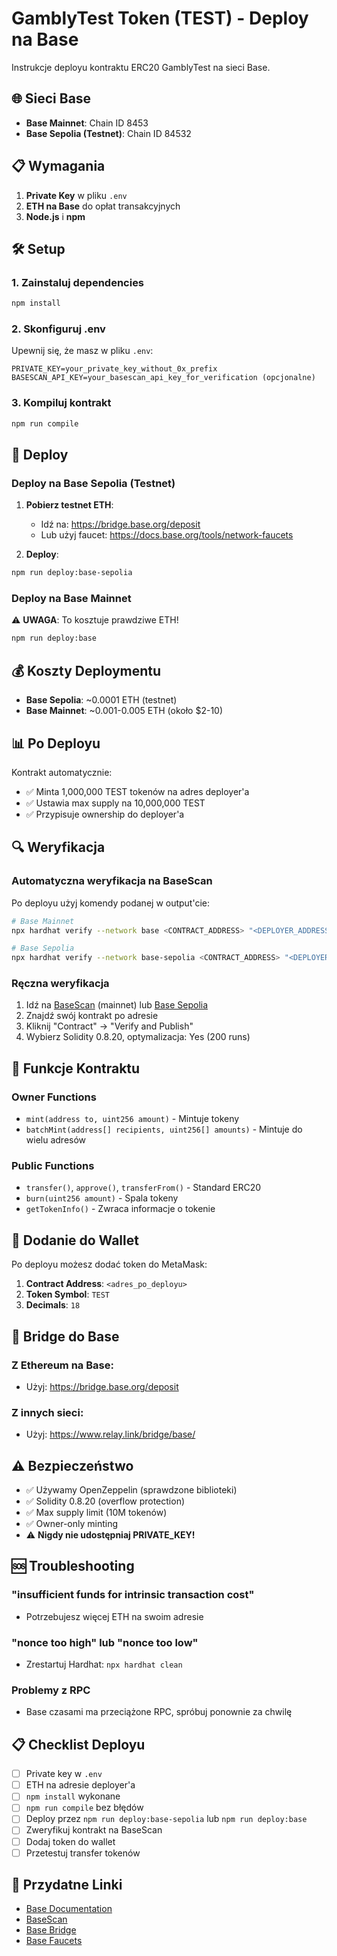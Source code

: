 # GamblyTest Token (TEST) - Deploy na Base

Instrukcje deployu kontraktu ERC20 GamblyTest na sieci Base.

## 🌐 Sieci Base

- **Base Mainnet**: Chain ID 8453
- **Base Sepolia (Testnet)**: Chain ID 84532

## 📋 Wymagania

1. **Private Key** w pliku `.env`
2. **ETH na Base** do opłat transakcyjnych
3. **Node.js** i **npm**

## 🛠️ Setup

### 1. Zainstaluj dependencies

```bash
npm install
```

### 2. Skonfiguruj .env

Upewnij się, że masz w pliku `.env`:

```env
PRIVATE_KEY=your_private_key_without_0x_prefix
BASESCAN_API_KEY=your_basescan_api_key_for_verification (opcjonalne)
```

### 3. Kompiluj kontrakt

```bash
npm run compile
```

## 🚀 Deploy

### Deploy na Base Sepolia (Testnet)

1. **Pobierz testnet ETH**:
   - Idź na: https://bridge.base.org/deposit
   - Lub użyj faucet: https://docs.base.org/tools/network-faucets

2. **Deploy**:
```bash
npm run deploy:base-sepolia
```

### Deploy na Base Mainnet

⚠️ **UWAGA**: To kosztuje prawdziwe ETH!

```bash
npm run deploy:base
```

## 💰 Koszty Deploymentu

- **Base Sepolia**: ~0.0001 ETH (testnet)
- **Base Mainnet**: ~0.001-0.005 ETH (około $2-10)

## 📊 Po Deployu

Kontrakt automatycznie:
- ✅ Minta 1,000,000 TEST tokenów na adres deployer'a
- ✅ Ustawia max supply na 10,000,000 TEST
- ✅ Przypisuje ownership do deployer'a

## 🔍 Weryfikacja

### Automatyczna weryfikacja na BaseScan

Po deployu użyj komendy podanej w output'cie:

```bash
# Base Mainnet
npx hardhat verify --network base <CONTRACT_ADDRESS> "<DEPLOYER_ADDRESS>"

# Base Sepolia  
npx hardhat verify --network base-sepolia <CONTRACT_ADDRESS> "<DEPLOYER_ADDRESS>"
```

### Ręczna weryfikacja

1. Idź na [BaseScan](https://basescan.org) (mainnet) lub [Base Sepolia](https://sepolia.basescan.org)
2. Znajdź swój kontrakt po adresie
3. Kliknij "Contract" → "Verify and Publish"
4. Wybierz Solidity 0.8.20, optymalizacja: Yes (200 runs)

## 🔧 Funkcje Kontraktu

### Owner Functions
- `mint(address to, uint256 amount)` - Mintuje tokeny
- `batchMint(address[] recipients, uint256[] amounts)` - Mintuje do wielu adresów

### Public Functions  
- `transfer()`, `approve()`, `transferFrom()` - Standard ERC20
- `burn(uint256 amount)` - Spala tokeny
- `getTokenInfo()` - Zwraca informacje o tokenie

## 📱 Dodanie do Wallet

Po deployu możesz dodać token do MetaMask:

1. **Contract Address**: `<adres_po_deployu>`
2. **Token Symbol**: `TEST`
3. **Decimals**: `18`

## 🌉 Bridge do Base

### Z Ethereum na Base:
- Użyj: https://bridge.base.org/deposit

### Z innych sieci:
- Użyj: https://www.relay.link/bridge/base/

## ⚠️ Bezpieczeństwo

- ✅ Używamy OpenZeppelin (sprawdzone biblioteki)
- ✅ Solidity 0.8.20 (overflow protection)
- ✅ Max supply limit (10M tokenów)
- ✅ Owner-only minting
- ⚠️ **Nigdy nie udostępniaj PRIVATE_KEY!**

## 🆘 Troubleshooting

### "insufficient funds for intrinsic transaction cost"
- Potrzebujesz więcej ETH na swoim adresie

### "nonce too high" lub "nonce too low"  
- Zrestartuj Hardhat: `npx hardhat clean`

### Problemy z RPC
- Base czasami ma przeciążone RPC, spróbuj ponownie za chwilę

## 📋 Checklist Deployu

- [ ] Private key w `.env`
- [ ] ETH na adresie deployer'a  
- [ ] `npm install` wykonane
- [ ] `npm run compile` bez błędów
- [ ] Deploy przez `npm run deploy:base-sepolia` lub `npm run deploy:base`
- [ ] Zweryfikuj kontrakt na BaseScan
- [ ] Dodaj token do wallet
- [ ] Przetestuj transfer tokenów

## 🔗 Przydatne Linki

- [Base Documentation](https://docs.base.org/)
- [BaseScan](https://basescan.org/)
- [Base Bridge](https://bridge.base.org/)
- [Base Faucets](https://docs.base.org/tools/network-faucets) 